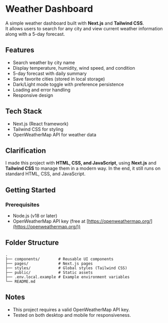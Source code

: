 # Weather Dashboard

A simple weather dashboard built with **Next.js** and **Tailwind CSS**.  
It allows users to search for any city and view current weather information along with a 5-day forecast.  

## Features
- Search weather by city name  
- Display temperature, humidity, wind speed, and condition  
- 5-day forecast with daily summary  
- Save favorite cities (stored in local storage)  
- Dark/Light mode toggle with preference persistence  
- Loading and error handling  
- Responsive design  

## Tech Stack
- Next.js (React framework)  
- Tailwind CSS for styling  
- OpenWeatherMap API for weather data

## Clarification

I made this project with **HTML, CSS, and JavaScript**, using **Next.js** and **Tailwind CSS** to manage them in a modern way. In the end, it still runs on standard HTML, CSS, and JavaScript.
## Getting Started

### Prerequisites
- Node.js (v18 or later)  
- OpenWeatherMap API key (free at [https://openweathermap.org/](https://openweathermap.org/))  


## Folder Structure

```
.
├── components/        # Reusable UI components
├── pages/             # Next.js pages
├── styles/            # Global styles (Tailwind CSS)
├── public/            # Static assets
├── .env.local.example # Example environment variables
└── README.md
```


## Notes

* This project requires a valid OpenWeatherMap API key.
* Tested on both desktop and mobile for responsiveness.


